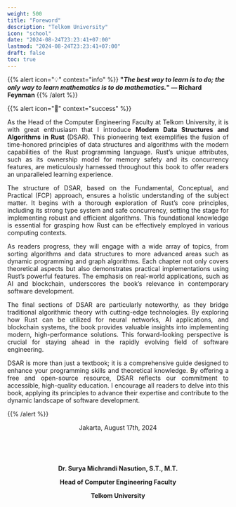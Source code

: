 ```yaml
---
weight: 500
title: "Foreword"
description: "Telkom University"
icon: "school"
date: "2024-08-24T23:23:41+07:00"
lastmod: "2024-08-24T23:23:41+07:00"
draft: false
toc: true
---
```


{{% alert icon="💡" context="info" %}}
<strong>"<em>The best way to learn is to do; the only way to learn mathematics is to do mathematics.</em>" — Richard Feynman</strong>
{{% /alert %}}

{{% alert icon="📘" context="success" %}}
<p style="text-align: justify;">
As the Head of the Computer Engineering Faculty at Telkom University, it is with great enthusiasm that I introduce <strong>Modern Data Structures and Algorithms in Rust</strong> (DSAR). This pioneering text exemplifies the fusion of time-honored principles of data structures and algorithms with the modern capabilities of the Rust programming language. Rust’s unique attributes, such as its ownership model for memory safety and its concurrency features, are meticulously harnessed throughout this book to offer readers an unparalleled learning experience.
</p>

<p style="text-align: justify;">
The structure of DSAR, based on the Fundamental, Conceptual, and Practical (FCP) approach, ensures a holistic understanding of the subject matter. It begins with a thorough exploration of Rust’s core principles, including its strong type system and safe concurrency, setting the stage for implementing robust and efficient algorithms. This foundational knowledge is essential for grasping how Rust can be effectively employed in various computing contexts.
</p>

<p style="text-align: justify;">
As readers progress, they will engage with a wide array of topics, from sorting algorithms and data structures to more advanced areas such as dynamic programming and graph algorithms. Each chapter not only covers theoretical aspects but also demonstrates practical implementations using Rust’s powerful features. The emphasis on real-world applications, such as AI and blockchain, underscores the book’s relevance in contemporary software development.
</p>

<p style="text-align: justify;">
The final sections of DSAR are particularly noteworthy, as they bridge traditional algorithmic theory with cutting-edge technologies. By exploring how Rust can be utilized for neural networks, AI applications, and blockchain systems, the book provides valuable insights into implementing modern, high-performance solutions. This forward-looking perspective is crucial for staying ahead in the rapidly evolving field of software engineering.
</p>

<p style="text-align: justify;">
DSAR is more than just a textbook; it is a comprehensive guide designed to enhance your programming skills and theoretical knowledge. By offering a free and open-source resource, DSAR reflects our commitment to accessible, high-quality education. I encourage all readers to delve into this book, applying its principles to advance their expertise and contribute to the dynamic landscape of software development.
</p>
{{% /alert %}}

<center>

Jakarta, August 17th, 2024

&nbsp;

&nbsp;

<strong>Dr. Surya Michrandi Nasution, S.T., M.T.</strong>

<strong>Head of Computer Engineering Faculty</strong>

<strong>Telkom University</strong>
</center>
